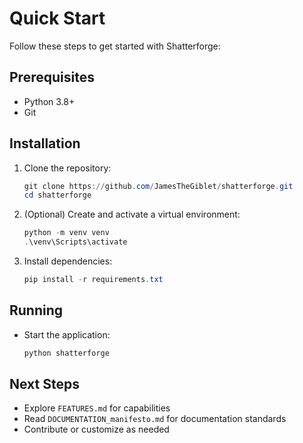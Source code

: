 # Quick Start

Follow these steps to get started with Shatterforge:

## Prerequisites

- Python 3.8+
- Git

## Installation

1. Clone the repository:

   ```powershell
   git clone https://github.com/JamesTheGiblet/shatterforge.git
   cd shatterforge
   ```

2. (Optional) Create and activate a virtual environment:

   ```powershell
   python -m venv venv
   .\venv\Scripts\activate
   ```

3. Install dependencies:

   ```powershell
   pip install -r requirements.txt
   ```

## Running

- Start the application:

   ```powershell
   python shatterforge
   ```

## Next Steps

- Explore `FEATURES.md` for capabilities
- Read `DOCUMENTATION_manifesto.md` for documentation standards
- Contribute or customize as needed

